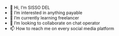 - 👋 Hi, I’m SISSO DEL 
- 👀 I’m interested in anything payable 
- 🌱 I’m currently learning freelancer
- 💞️ I’m looking to collaborate on chat operator 
- 📫 How to reach me on every social media platform 
  

<!---
Sissodel/Sissodel is a ✨ special ✨ repository because its `README.md` (this file) appears on your GitHub profile.
You can click the Preview link to take a look at your changes.
--->
